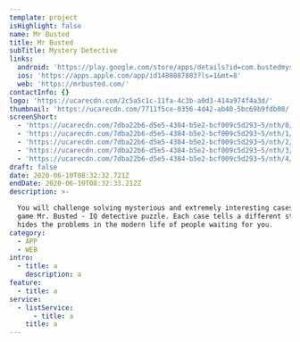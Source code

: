```yaml
---
template: project
isHighlight: false
name: Mr Busted
title: Mr Busted
subTitle: Mystery Detective
links:
  android: 'https://play.google.com/store/apps/details?id=com.bustedmystery'
  ios: 'https://apps.apple.com/app/id1488887803?ls=1&mt=8'
  web: 'https://mrbusted.com/'
contactInfo: {}
logo: 'https://ucarecdn.com/2c5a5c1c-11fa-4c3b-a0d3-414a974f4a3d/'
thumbnail: 'https://ucarecdn.com/7711f5ce-0356-4d42-ab40-5bc69b9fdb08/'
screenShort:
  - 'https://ucarecdn.com/7dba22b6-d5e5-4384-b5e2-bcf009c5d293~5/nth/0/'
  - 'https://ucarecdn.com/7dba22b6-d5e5-4384-b5e2-bcf009c5d293~5/nth/1/'
  - 'https://ucarecdn.com/7dba22b6-d5e5-4384-b5e2-bcf009c5d293~5/nth/2/'
  - 'https://ucarecdn.com/7dba22b6-d5e5-4384-b5e2-bcf009c5d293~5/nth/3/'
  - 'https://ucarecdn.com/7dba22b6-d5e5-4384-b5e2-bcf009c5d293~5/nth/4/'
draft: false
date: 2020-06-10T08:32:32.721Z
endDate: 2020-06-10T08:32:33.212Z
description: >-

  You will challenge solving mysterious and extremely interesting cases with the
  game Mr. Busted - IQ detective puzzle. Each case tells a different story and
  hides the problems in the modern life of people waiting for you.
category:
  - APP
  - WEB
intro:
  - title: a
    description: a
feature:
  - title: a
service:
  - listService:
      - title: a
    title: a
---
```


